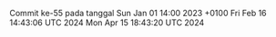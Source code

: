 Commit ke-55 pada tanggal Sun Jan 01 14:00 2023 +0100
Fri Feb 16 14:43:06 UTC 2024
Mon Apr 15 18:43:20 UTC 2024
